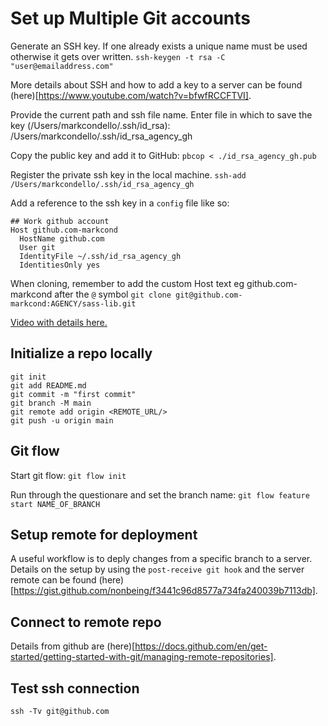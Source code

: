 
# Set up Multiple Git accounts

Generate an SSH key. If one already exists a unique name must be used otherwise it gets over written.
`ssh-keygen -t rsa -C "user@emailaddress.com"`

More details about SSH and how to add a key to a server can be found (here)[https://www.youtube.com/watch?v=bfwfRCCFTVI].

Provide the current path and ssh file name.
Enter file in which to save the key (/Users/markcondello/.ssh/id_rsa): /Users/markcondello/.ssh/id_rsa_agency_gh

Copy the public key and add it to GitHub:
`pbcop < ./id_rsa_agency_gh.pub`

Register the private ssh key in the local machine.
`ssh-add /Users/markcondello/.ssh/id_rsa_agency_gh`

Add a reference to the ssh key in a `config` file like so:
```
## Work github account
Host github.com-markcond
  HostName github.com
  User git
  IdentityFile ~/.ssh/id_rsa_agency_gh
  IdentitiesOnly yes
```

When cloning, remember to add the custom Host text eg github.com-markcond after the `@` symbol
`git clone git@github.com-markcond:AGENCY/sass-lib.git`

[Video with details here.](https://www.youtube.com/watch?v=ap56ivm0dhw)

## Initialize a repo locally
```
git init
git add README.md
git commit -m "first commit"
git branch -M main
git remote add origin <REMOTE_URL/>
git push -u origin main
```

## Git flow
Start git flow:
```git flow init```

Run through the questionare and set the branch name:
```git flow feature start NAME_OF_BRANCH```

## Setup remote for deployment
A useful workflow is to deply changes from a specific branch to a server.
Details on the setup by using the `post-receive git hook` and the server remote can be found (here)[https://gist.github.com/nonbeing/f3441c96d8577a734fa240039b7113db].


## Connect to remote repo
Details from github are (here)[https://docs.github.com/en/get-started/getting-started-with-git/managing-remote-repositories].

## Test ssh connection
`ssh -Tv git@github.com`